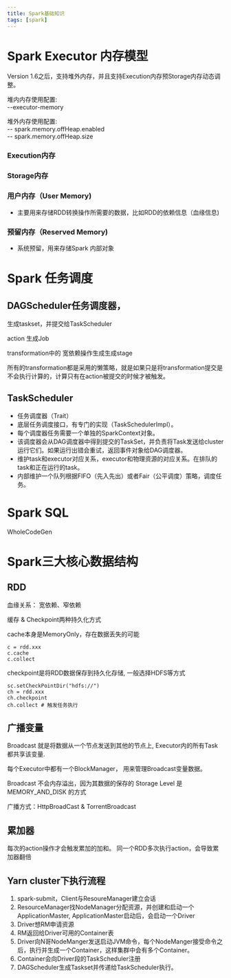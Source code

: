 ```yaml
---
title: Spark基础知识
tags: [spark]
---
```


# Spark Executor 内存模型
 Version 1.6之后，支持堆外内存，并且支持Execution内存预Storage内存动态调整。

 堆内内存使用配置:  
 --executor-memory 


 堆外内存使用配置:  
 -- spark.memory.offHeap.enabled  
 -- spark.memory.offHeap.size

### Execution内存

### Storage内存

### 用户内存（User Memory)

 - 主要用来存储RDD转换操作所需要的数据，比如RDD的依赖信息（血缘信息)

### 预留内存（Reserved Memory)

 - 系统预留，用来存储Spark 内部对象

# Spark 任务调度

## DAGScheduler任务调度器，

生成taskset，并提交给TaskScheduler

action 生成Job

transformation中的 宽依赖操作生成生成stage

所有的transformation都是采用的懒策略，就是如果只是将transformation提交是不会执行计算的，计算只有在action被提交的时候才被触发。

## TaskScheduler

 - 任务调度器（Trait）
 - 底层任务调度接口，有专门的实现（TaskSchedulerImpl）。
 - 每个调度器任务需要一个单独的SparkContext对象。
 - 该调度器会从DAG调度器中得到提交的TaskSet，并负责将Task发送给cluster运行它们。如果运行出错会重试，返回事件对象给DAG调度器。
 - 维护task和executor对应关系，executor和物理资源的对应关系。在排队的task和正在运行的task。
 - 内部维护一个队列根据FIFO（先入先出）或者Fair（公平调度）策略，调度任务。

# Spark SQL
  WholeCodeGen

# Spark三大核心数据结构

## RDD

血缘关系： 宽依赖、窄依赖

缓存 & Checkpoint两种持久化方式

cache本身是MemoryOnly，存在数据丢失的可能
```
c = rdd.xxx
c.cache
c.collect
```

checkpoint是将RDD数据保存到持久化存储, 一般选择HDFS等方式
```
sc.setCheckPointDir("hdfs://")
ch = rdd.xxx
ch.checkpoint
ch.collect # 触发任务执行
```
## 广播变量

Broadcast 就是将数据从一个节点发送到其他的节点上, Executor内的所有Task都共享该变量. 

每个Executor中都有一个BlockManager， 用来管理Broadcast变量数据。

Broadcast 不会内存溢出，因为其数据的保存的 Storage Level 是 MEMORY_AND_DISK 的方式

广播方式：HttpBroadCast &  TorrentBroadcast


## 累加器

每次的action操作才会触发累加的加和。 同一个RDD多次执行action，会导致累加器翻倍


## Yarn cluster下执行流程

1. spark-submit，Client与ResoureManager建立会话
2. ResourceManager找NodeManager分配资源，并创建和启动一个ApplicationMaster, ApplicationMaster启动后，会启动一个Driver
3. Driver想RM申请资源
4. RM返回给Driver可用的Container表
5. Driver向N哥NodeManger发送启动JVM命令，每个NodeManger接受命令之后，执行并生成一个Container，这样集群中会有多个Container。
6. Container会向Driver段的TaskScheduler注册
7. DAGScheduler生成Taskset并传递给TaskScheduler执行。
